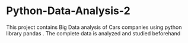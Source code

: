 # Python-Data-Analysis-2
This project contains Big Data analysis of Cars companies  using python library pandas . The complete data is analyzed and studied beforehand
